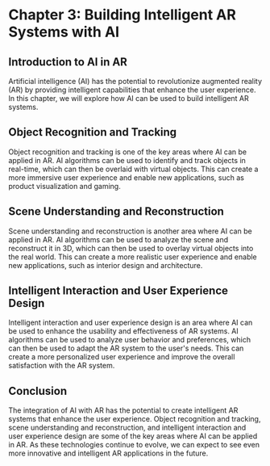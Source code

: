 Chapter 3: Building Intelligent AR Systems with AI
==================================================

Introduction to AI in AR
------------------------

Artificial intelligence (AI) has the potential to revolutionize augmented reality (AR) by providing intelligent capabilities that enhance the user experience. In this chapter, we will explore how AI can be used to build intelligent AR systems.

Object Recognition and Tracking
-------------------------------

Object recognition and tracking is one of the key areas where AI can be applied in AR. AI algorithms can be used to identify and track objects in real-time, which can then be overlaid with virtual objects. This can create a more immersive user experience and enable new applications, such as product visualization and gaming.

Scene Understanding and Reconstruction
--------------------------------------

Scene understanding and reconstruction is another area where AI can be applied in AR. AI algorithms can be used to analyze the scene and reconstruct it in 3D, which can then be used to overlay virtual objects into the real world. This can create a more realistic user experience and enable new applications, such as interior design and architecture.

Intelligent Interaction and User Experience Design
--------------------------------------------------

Intelligent interaction and user experience design is an area where AI can be used to enhance the usability and effectiveness of AR systems. AI algorithms can be used to analyze user behavior and preferences, which can then be used to adapt the AR system to the user's needs. This can create a more personalized user experience and improve the overall satisfaction with the AR system.

Conclusion
----------

The integration of AI with AR has the potential to create intelligent AR systems that enhance the user experience. Object recognition and tracking, scene understanding and reconstruction, and intelligent interaction and user experience design are some of the key areas where AI can be applied in AR. As these technologies continue to evolve, we can expect to see even more innovative and intelligent AR applications in the future.
